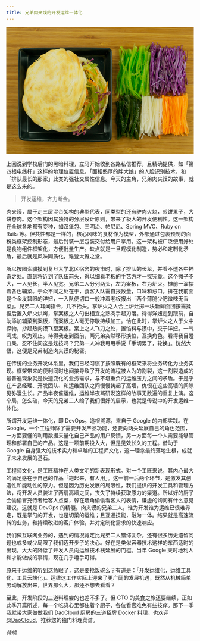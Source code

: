 ```yaml
---
title: 兄弟肉夹馍的开发运维一体化
---
```


<!-- reviewed by fiona -->

![](3.png)

上回说到学校后门的黑暗料理，立马开始收到各路私信推荐，且精确提供，如「第四根电线杆」这样的地理位置信息，「面相憨厚的胖大娘」的人脸识别技术，和「排队最长的那家」此类的强社交属性信息。今天的主角，兄弟肉夹馍的故事，就是这么来的。

>开发运维，齐力断金。

肉夹馍，属于走三层混合架构的典型代表，同类型的还有驴肉火烧，煎饼果子，大饼卷肉。这个架构因其独特的分层设计原则，带来了极大的开发便利性。这一架构在全球各地都有变种，如汉堡包、三明治、帕尼尼、Spring MVC、Ruby on Rails 等。但共性都是一样的，核心风味的食材作为模型，外部通过包裹预制的面粉类框架控制形态，最后封装一层包装交付给用户享用。这一架构被广泛使用好处是食物组件框架化，方便批量生产。缺点就是一旦规模化制造，势必和定制化矛盾，最后就是风味同质化，难登大雅之堂。

所以按图索骥摸到复旦大学北区宿舍的夜市时，除了排队的长龙，并看不透各中神奇之处。直到将近到了队伍前头，得以细看老板的手艺方才一探究竟。这个摊子不大，一人见长，半人见宽。兄弟二人分列两头，左为案板，右为炉火。摊前一溜摆着各色辅菜。于众不同之处在于，食客入队需自报数量，口味和忌口。排在我前面是个金发碧眼的洋妞，一入队便切口一般冲着老板报出「两个薄脆少肥微辣无香菜」。兄弟二人耳闻指令，几不抬头。掌炉火之人合上炉灶掷一块新鲜面团按需揉捏后置入炉火烘烤，掌案板之人勺出相宜之熟肉手起刀落。待得洋妞走到跟前，自助添加辅菜到案板，而案板之人毫无停歇持续加工。恰在此时，掌炉火之人于火中探物，抄起热肉馍飞至案板。案上之人飞刀之处，置馅料与馍中，交于洋妞。一气呵成，叹为观止。待得我走到面前，两兄弟突然移形换位，互换角色。看得我目瞪口呆，忍不住问这是炫技吗？兄弟一人冲我甩甩手说「手切累了，轮换」。恍然大悟，这便是兄弟制造肉夹馍的秘密。

在传统的业务开发体系里，我们已经习惯了按照既有的框架来将业务转化为业务实现。框架带来的便利同时也间接导致了开发的流程被人为的割裂，这一割裂造成的最普遍现象就是快速变化的业务需求，与不堪重负的运维压力之间的矛盾。于是乎在产品经理、开发团队、和运维团队之间慢慢铸起了高墙，仇恨在这些高墙的间隙见弥漫生长。产品半夜催运维，运维半夜骂研发这样的故事无数遍的重复上演。这个局，怎么破，今天的兄弟二人给了我们很好的启示，也就是传说中的开发运维一体化。

所谓开发运维一体化，即 DevOps。追根溯源，来自于 Google 的内部实践。在 Google，一个工程师除了需要开发产品功能，还要向两头延展自己的角色范围，一方面要懂的利用数据来量化自己产品的用户反馈，另一方面每一个人需要能够管理和部署自己的产品。这是一项前期投入大，但是见效长久的工程。借助于 Google 自身强大的技术实力和卓越的工程师文化，这一理念最终落地生根，成就了未来发展的基石。

工程师文化，是工匠精神在人类文明的新表现形式。对一个工匠来说，其内心最大的满足感在于自己的作品「跑起来，有人用」。这一前一后两个环节，是激发其创造性和能动性的原力。但是因为历史发展的局限性，我们提供的开发工具和管理方法，将开发人员装进了两扇高墙之间，丧失了持续获取原力的渠道。所以好的厨子会偷偷冒充侍者给客人点菜，躲在墙角偷偷看客人的表情，谦虚的询问有什么意见建议。这就是 DevOps 的精髓。肉夹馍的兄弟二人，谁为开发谁为运维已很难界定，既是掌勺的开发，也是切菜的运维；且互通技能，融为一体。结果就是高速流转的业务，和持续改进的客户体验，并对定制化需求的快速响应。

我们做互联网业务的，遇到的情况肯定比兄弟二人错综复杂。还有很多历史遗留问题也或多或少局限了我们迈开步子的决心。好在是类似容器技术这样的东西适时的出现，大大的降低了开发人员向运维技术栈延展的门槛。当年 Google 天时地利人和才能做成的事情，现在几乎唾手可得。

原来干运维的听到这急眼了，这是要抢饭碗么？有道是：「开发运维化，运维工具化，工具云端化」。运维这工作实际上迎来了更广阔的发展机遇，既然从机械简单劳动解放出来，世界那么大，那还不想去看看？

至此，开发阶段的三道料理尝的也差不多了。但 CTO 的美食之旅还要继续，正如此季开篇所述，每一个吃货心里都住着个厨子，各位看官难免有些技痒。那下一季我就带大家做做我们 DaoCloud 厨房的三道招牌 Docker 料理，也欢迎 [@DaoCloud](mailto:info@daocloud.io)，推荐您的独门料理菜谱。

*待续*